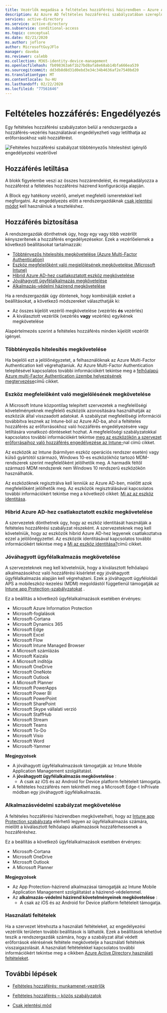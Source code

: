 ```yaml
---
title: Vezérlők megadása a feltételes hozzáférési házirendben – Azure Active Directory
description: Az Azure AD feltételes hozzáférési szabályzatában szereplő engedélyezési vezérlők
services: active-directory
ms.service: active-directory
ms.subservice: conditional-access
ms.topic: conceptual
ms.date: 02/21/2020
ms.author: joflore
author: MicrosoftGuyJFlo
manager: daveba
ms.reviewer: calebb
ms.collection: M365-identity-device-management
ms.openlocfilehash: fb098363a6f1b27bd8afa8e68ab14bfa666ea539
ms.sourcegitcommit: dd3db8d8d31d0ebd3e34c34b4636af2e7540bd20
ms.translationtype: MT
ms.contentlocale: hu-HU
ms.lasthandoff: 02/22/2020
ms.locfileid: "77561646"
---
```

# <a name="conditional-access-grant"></a>Feltételes hozzáférés: Engedélyezés

Egy feltételes hozzáférési szabályzaton belül a rendszergazda a hozzáférés-vezérlés használatával engedélyezheti vagy letilthatja az erőforrásokhoz való hozzáférést.

![Feltételes hozzáférési szabályzat többtényezős hitelesítést igénylő engedélyezési vezérlővel](./media/concept-conditional-access-grant/conditional-access-grant.png)

## <a name="block-access"></a>Hozzáférés letiltása

A blokk figyelembe veszi az összes hozzárendelést, és megakadályozza a hozzáférést a feltételes hozzáférési házirend konfigurációja alapján.

A Block egy hatékony vezérlő, amelyet megfelelő ismeretekkel kell megforgatni. Az engedélyezés előtt a rendszergazdáknak [csak jelentési módot](concept-conditional-access-report-only.md) kell használniuk a teszteléshez.

## <a name="grant-access"></a>Hozzáférés biztosítása

A rendszergazdák dönthetnek úgy, hogy egy vagy több vezérlőt kényszerítenek a hozzáférés engedélyezésekor. Ezek a vezérlőelemek a következő beállításokat tartalmazzák: 

- [Többtényezős hitelesítés megkövetelése (Azure Multi-Factor Authentication)](../authentication/concept-mfa-howitworks.md)
- [Eszköz megfelelőként való megjelölésének megkövetelése (Microsoft Intune)](https://docs.microsoft.com/intune/protect/device-compliance-get-started)
- [Hibrid Azure AD-hez csatlakoztatott eszköz megkövetelése](../devices/concept-azure-ad-join-hybrid.md)
- [Jóváhagyott ügyfélalkalmazás megkövetelése](app-based-conditional-access.md)
- [Alkalmazás-védelmi házirend megkövetelése](app-protection-based-conditional-access.md)

Ha a rendszergazdák úgy döntenek, hogy kombinálják ezeket a beállításokat, a következő módszereket választhatják ki:

- Az összes kijelölt vezérlő megkövetelése (vezérlés **és** vezérlés)
- A kiválasztott vezérlők (vezérlés **vagy** vezérlés) egyikének megkövetelése

Alapértelmezés szerint a feltételes hozzáférés minden kijelölt vezérlőt igényel.

### <a name="require-multi-factor-authentication"></a>Többtényezős hitelesítés megkövetelése

Ha bejelöli ezt a jelölőnégyzetet, a felhasználóknak az Azure Multi-Factor Authentication kell végrehajtaniuk. Az Azure Multi-Factor Authentication telepítésével kapcsolatos további információkért tekintse meg a [felhőalapú Azure multi-Factor Authentication üzembe helyezésének megtervezése](../authentication/howto-mfa-getstarted.md)című cikket.

### <a name="require-device-to-be-marked-as-compliant"></a>Eszköz megfelelőként való megjelölésének megkövetelése

A Microsoft Intune központilag telepített szervezetek a megfelelőségi követelményeknek megfelelő eszközök azonosítására használhatják az eszközük által visszaadott adatokat. A szabályzat megfelelőségi információi továbbítva lesznek az Intune-ból az Azure AD-ba, ahol a feltételes hozzáférés az erőforrásokhoz való hozzáférés engedélyezésére vagy letiltására vonatkozó döntéseket hozhat. A megfelelőségi szabályzatokkal kapcsolatos további információkért tekintse [meg az eszközökön a szervezet erőforrásaihoz való hozzáférés engedélyezése az Intune-](https://docs.microsoft.com/intune/protect/device-compliance-get-started)nal című cikket.

Az eszközök az Intune (bármilyen eszköz operációs rendszer esetén) vagy külső gyártótól származó, Windows 10-es eszközökhöz tartozó MDM-rendszerek szerint megfelelőként jelölhetők meg. A harmadik féltől származó MDM rendszerek nem Windows 10 rendszerű eszközökön használhatók.

Az eszközöknek regisztrálva kell lenniük az Azure AD-ben, mielőtt azok megfelelőként jelölhetők meg. Az eszközök regisztrálásával kapcsolatos további információkért tekintse meg a következő cikket: [Mi az az eszköz identitása](../devices/overview.md).

### <a name="require-hybrid-azure-ad-joined-device"></a>Hibrid Azure AD-hez csatlakoztatott eszköz megkövetelése

A szervezetek dönthetnek úgy, hogy az eszköz identitását használják a feltételes hozzáférési szabályzat részeként. A szervezeteknek meg kell követelniük, hogy az eszközök hibrid Azure AD-hez legyenek csatlakoztatva ezzel a jelölőnégyzettel. Az eszközök identitásával kapcsolatos további információkért tekintse meg a [Mi az eszköz identitása?](../devices/overview.md)című cikket.

### <a name="require-approved-client-app"></a>Jóváhagyott ügyfélalkalmazás megkövetelése

A szervezeteknek meg kell követelniük, hogy a kiválasztott felhőalapú alkalmazásokhoz való hozzáférési kísérletet egy jóváhagyott ügyfélalkalmazás alapján kell végrehajtani. Ezek a jóváhagyott ügyféloldali APS a mobileszköz-kezelési (MDM) megoldástól függetlenül támogatják az [Intune app Protection-szabályzatokat](/intune/app-protection-policy) .

Ez a beállítás a következő ügyfélalkalmazások esetében érvényes:

- Microsoft Azure Information Protection
- Microsoft-foglalások
- Microsoft-Cortana
- Microsoft Dynamics 365
- Microsoft Edge
- Microsoft Excel
- Microsoft Flow
- Microsoft Intune Managed Browser
- A Microsoft számlázás
- Microsoft Kaizala
- A Microsoft indítója
- Microsoft OneDrive
- Microsoft OneNote
- Microsoft Outlook
- A Microsoft Planner
- Microsoft PowerApps
- Microsoft Power BI
- Microsoft PowerPoint
- Microsoft SharePoint
- Microsoft Skype vállalati verzió
- Microsoft StaffHub
- Microsoft Stream
- Microsoft Teams
- Microsoft To-Do
- Microsoft Visio
- Microsoft Word
- Microsoft-Yammer

**Megjegyzések**

- A jóváhagyott ügyfélalkalmazások támogatják az Intune Mobile Application Management szolgáltatást.
- A **jóváhagyott ügyfélalkalmazás megkövetelése** :
   - A csak az iOS és az Android for Device platform feltételeit támogatja.
- A feltételes hozzáférés nem tekintheti meg a Microsoft Edge-t InPrivate módban egy jóváhagyott ügyfélalkalmazás.

### <a name="require-app-protection-policy"></a>Alkalmazásvédelmi szabályzat megkövetelése

A feltételes hozzáférési házirendben megkövetelheti, hogy az [Intune app Protection szabályzata](/intune/app-protection-policy) elérhető legyen az ügyfélalkalmazás számára, mielőtt a kiválasztott felhőalapú alkalmazások hozzáférhessenek a hozzáféréshez. 

Ez a beállítás a következő ügyfélalkalmazások esetében érvényes:

- Microsoft-Cortana
- Microsoft OneDrive
- Microsoft Outlook
- A Microsoft Planner

**Megjegyzések**

- Az App Protection-házirend alkalmazásai támogatják az Intune Mobile Application Management szolgáltatást a házirend-védelemmel.
- Az **alkalmazás-védelmi házirend követelményeinek megkövetelése** :
    - A csak az iOS és az Android for Device platform feltételeit támogatja.

### <a name="terms-of-use"></a>Használati feltételek

Ha a szervezet létrehozta a használati feltételeket, az engedélyezési vezérlők területen további beállítások is láthatók. Ezek a beállítások lehetővé teszik a rendszergazdák számára, hogy a szabályzat által védett erőforrások elérésének feltétele megkövetelje a használati feltételek visszaigazolását. A használati feltételekkel kapcsolatos további információkért tekintse meg a cikkben [Azure Active Directory használati feltételeket](terms-of-use.md).

## <a name="next-steps"></a>További lépések

- [Feltételes hozzáférés: munkamenet-vezérlők](concept-conditional-access-session.md)

- [Feltételes hozzáférés – közös szabályzatok](concept-conditional-access-policy-common.md)

- [Csak jelentési mód](concept-conditional-access-report-only.md)
